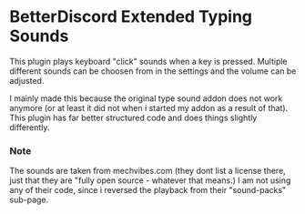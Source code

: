 # BetterDiscord Extended Typing Sounds
 
This plugin plays keyboard "click" sounds when a key is pressed. Multiple different sounds can be choosen from in the settings and the volume can be adjusted. 

I mainly made this because the original type sound addon does not work anymore (or at least it did not when i started my addon as a result of that). This plugin has far better structured code and does things slightly differently.



### Note

The sounds are taken from mechvibes.com (they dont list a license there, just that they are "fully open source - whatever that means.) I am not using any of their code, since i reversed the playback from their "sound-packs" sub-page.